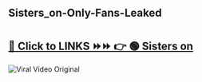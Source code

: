 
 ## Sisters_on-Only-Fans-Leaked

# <h2><a href="https://clipsfans.com/Sisters_on&ref=git">🔗 Click to LINKS ⏩⏩ 👉 🟢 Sisters on </a></h2>

<a href="https://clipsfans.com/Sisters_on&ref=git" rel="nofollow" data-target="animated-image.originalLink"><img src="https://i.ibb.co.com/xMMVF88/686577567.gif" alt="Viral Video Original" style="max-width: 100%; display: inline-block;" data-target="animated-image.originalImage"></a>
